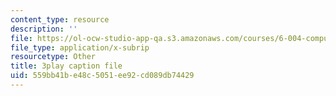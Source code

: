 ```yaml
---
content_type: resource
description: ''
file: https://ol-ocw-studio-app-qa.s3.amazonaws.com/courses/6-004-computation-structures-spring-2017/559bb41be48c5051ee92cd089db74429_Y_PNOmL_yqY.srt
file_type: application/x-subrip
resourcetype: Other
title: 3play caption file
uid: 559bb41b-e48c-5051-ee92-cd089db74429
---
```

